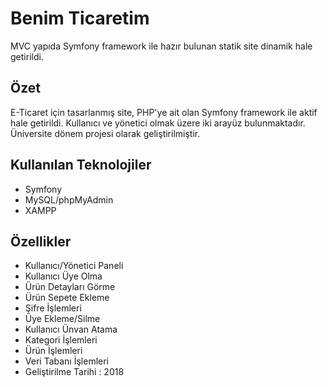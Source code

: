 # Benim Ticaretim
 MVC yapıda Symfony framework ile hazır bulunan statik site dinamik hale getirildi.
 
## Özet
E-Ticaret için tasarlanmış site, PHP'ye ait olan Symfony framework ile aktif hale getirildi. Kullanıcı ve yönetici olmak üzere iki arayüz bulunmaktadır. Üniversite dönem projesi olarak geliştirilmiştir.

## Kullanılan Teknolojiler
 * Symfony
 * MySQL/phpMyAdmin
 * XAMPP
 
## Özellikler
 * Kullanıcı/Yönetici Paneli
 * Kullanıcı Üye Olma
 * Ürün Detayları Görme
 * Ürün Sepete Ekleme 
 * Şifre İşlemleri
 * Üye Ekleme/Silme
 * Kullanıcı Ünvan Atama
 * Kategori İşlemleri
 * Ürün İşlemleri
 * Veri Tabanı İşlemleri
 * Geliştirilme Tarihi : 2018
 
 

